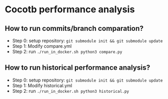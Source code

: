 # Cocotb performance analysis

## How to run commits/branch comparation?
* Step 0: setup repository: `git submodule init && git submodule update`
* Step 1: Modify compare.yml
* Step 2: run `./run_in_docker.sh python3 compare.py`

## How to run historical performance analysis?
* Step 0: setup repository: `git submodule init && git submodule update`
* Step 1: Modify historical.yml
* Step 2: run `./run_in_docker.sh python3 historical.py`
